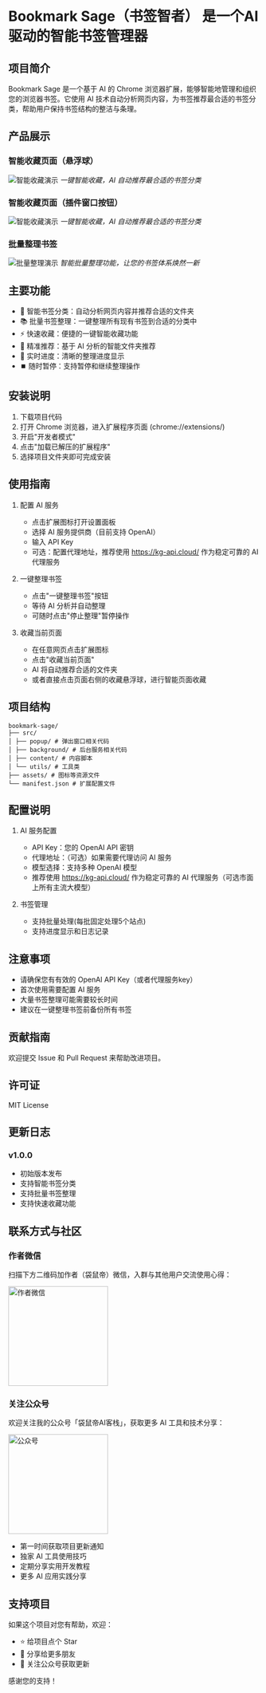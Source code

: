 # Bookmark Sage（书签智者） 是一个AI驱动的智能书签管理器

## 项目简介
Bookmark Sage 是一个基于 AI 的 Chrome 浏览器扩展，能够智能地管理和组织您的浏览器书签。它使用 AI 技术自动分析网页内容，为书签推荐最合适的书签分类，帮助用户保持书签结构的整洁与条理。

## 产品展示
### 智能收藏页面（悬浮球）
![智能收藏演示](assets/screenshot-save.jpg)
*一键智能收藏，AI 自动推荐最合适的书签分类*

### 智能收藏页面（插件窗口按钮）
![智能收藏演示](assets/screenshot-save2.jpg)
*一键智能收藏，AI 自动推荐最合适的书签分类*

### 批量整理书签
![批量整理演示](assets/screenshot-organize.jpg)
*智能批量整理功能，让您的书签体系焕然一新*

## 主要功能
- 🤖 智能书签分类：自动分析网页内容并推荐合适的文件夹
- 📚 批量书签整理：一键整理所有现有书签到合适的分类中
- ⚡ 快速收藏：便捷的一键智能收藏功能
- 🎯 精准推荐：基于 AI 分析的智能文件夹推荐
- 🔄 实时进度：清晰的整理进度显示
- ⏹️ 随时暂停：支持暂停和继续整理操作

## 安装说明
1. 下载项目代码
2. 打开 Chrome 浏览器，进入扩展程序页面 (chrome://extensions/)
3. 开启"开发者模式"
4. 点击"加载已解压的扩展程序"
5. 选择项目文件夹即可完成安装

## 使用指南
1. 配置 AI 服务
   - 点击扩展图标打开设置面板
   - 选择 AI 服务提供商（目前支持 OpenAI）
   - 输入 API Key
   - 可选：配置代理地址，推荐使用 https://kg-api.cloud/ 作为稳定可靠的 AI 代理服务

2. 一键整理书签
   - 点击"一键整理书签"按钮
   - 等待 AI 分析并自动整理
   - 可随时点击"停止整理"暂停操作

3. 收藏当前页面
   - 在任意网页点击扩展图标
   - 点击"收藏当前页面"
   - AI 将自动推荐合适的文件夹
   - 或者直接点击页面右侧的收藏悬浮球，进行智能页面收藏


## 项目结构 
```
bookmark-sage/
├── src/
│ ├── popup/ # 弹出窗口相关代码
│ ├── background/ # 后台服务相关代码
│ ├── content/ # 内容脚本
│ └── utils/ # 工具类
├── assets/ # 图标等资源文件
└── manifest.json # 扩展配置文件
```

## 配置说明
1. AI 服务配置
   - API Key：您的 OpenAI API 密钥
   - 代理地址：（可选）如果需要代理访问 AI 服务
   - 模型选择：支持多种 OpenAI 模型
   - 推荐使用 https://kg-api.cloud/ 作为稳定可靠的 AI 代理服务（可选市面上所有主流大模型）

2. 书签管理
   - 支持批量处理(每批固定处理5个站点)
   - 支持进度显示和日志记录

## 注意事项
- 请确保您有有效的 OpenAI API Key（或者代理服务key）
- 首次使用需要配置 AI 服务
- 大量书签整理可能需要较长时间
- 建议在一键整理书签前备份所有书签

## 贡献指南
欢迎提交 Issue 和 Pull Request 来帮助改进项目。

## 许可证
MIT License

## 更新日志
### v1.0.0
- 初始版本发布
- 支持智能书签分类
- 支持批量书签整理
- 支持快速收藏功能

## 联系方式与社区
### 作者微信
扫描下方二维码加作者（袋鼠帝）微信，入群与其他用户交流使用心得：

<img src="assets/wechat_qr.jpg" width="200" alt="作者微信">

### 关注公众号
欢迎关注我的公众号「袋鼠帝AI客栈」，获取更多 AI 工具和技术分享：

<img src="assets/mp_qr.jpg" width="200" alt="公众号">

- 第一时间获取项目更新通知
- 独家 AI 工具使用技巧
- 定期分享实用开发教程
- 更多 AI 应用实践分享

## 支持项目
如果这个项目对您有帮助，欢迎：
- ⭐ 给项目点个 Star
- 👥 分享给更多朋友
- 📢 关注公众号获取更新

感谢您的支持！